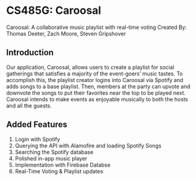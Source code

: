 # CS485G: Caroosal #
Caroosal: A collaborative music playlist with real-time voting
Created By: Thomas Deeter, Zach Moore, Steven Gripshover

## Introduction ##
Our application, Caroosal, allows users to create a playlist for social gatherings that satisfies a majority of the event-goers’ music tastes. To accomplish this, the playlist creator logins into Caroosal via Spotify and adds songs to a base playlist. Then, members at the party can upvote and downvote the songs to put their favorites near the top to be played next. Caroosal intends to make events as enjoyable musically to both the hosts and all the guests.

## Added Features ##
1. Login with Spotify
1. Querying the API with Alamofire and loading Spotify Songs
1. Searching the Spotify database
1. Polished in-app music player
1. Implementation with Firebase Databse
1. Real-Time Voting & Playlist updates